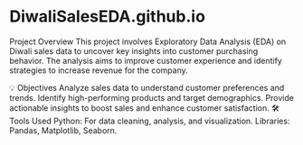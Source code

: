 # DiwaliSalesEDA.github.io
 Project Overview
This project involves Exploratory Data Analysis (EDA) on Diwali sales data to uncover key insights into customer purchasing behavior. The analysis aims to improve customer experience and identify strategies to increase revenue for the company.

💡 Objectives
Analyze sales data to understand customer preferences and trends.
Identify high-performing products and target demographics.
Provide actionable insights to boost sales and enhance customer satisfaction.
🛠️ Tools Used
Python: For data cleaning, analysis, and visualization.
Libraries: Pandas, Matplotlib, Seaborn.
